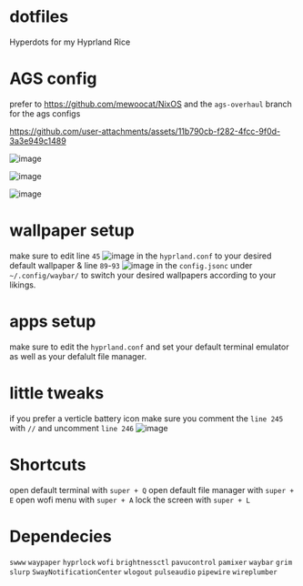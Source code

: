 # dotfiles
Hyperdots for my Hyprland Rice

# AGS config
prefer to https://github.com/mewoocat/NixOS and the `ags-overhaul` branch for the ags configs


https://github.com/user-attachments/assets/11b790cb-f282-4fcc-9f0d-3a3e949c1489




![image](https://github.com/user-attachments/assets/22469361-ce23-4507-a909-11e8abaf7b98)

![image](https://github.com/user-attachments/assets/be87a4c4-c140-4168-8fc6-4eefd6f78191)

![image](https://github.com/user-attachments/assets/84627e4e-cbea-4875-a0fd-689697b6050c)




# wallpaper setup
make sure to edit line `45` ![image](https://github.com/user-attachments/assets/3a620a41-d9fa-4ec4-a9b8-07c480be6b81)
in the `hyprland.conf` to your desired default wallpaper & line `89`-`93` ![image](https://github.com/user-attachments/assets/aedece50-13f2-4afa-a7ba-41c8f2474ee4)
in the `config.jsonc` under `~/.config/waybar/` to switch your desired wallpapers according to your likings.

# apps setup
make sure to edit the `hyprland.conf` and set your default terminal emulator as well as your defalult file manager.

# little tweaks
if you prefer a verticle battery icon make sure you comment the `line 245` with `//`
and uncomment `line 246` 
![image](https://github.com/user-attachments/assets/2657eefa-c620-4d37-9a81-d5c4560ad092)
 

# Shortcuts
open default terminal with `super + Q`
open default file manager with `super + E`
open wofi menu with `super + A`
lock the screen with `super + L`

# Dependecies
`swww`
`waypaper`
`hyprlock`
`wofi`
`brightnessctl`
`pavucontrol`
`pamixer`
`waybar`
`grim`
`slurp`
`SwayNotificationCenter`
`wlogout`
`pulseaudio`
`pipewire`
`wireplumber`


